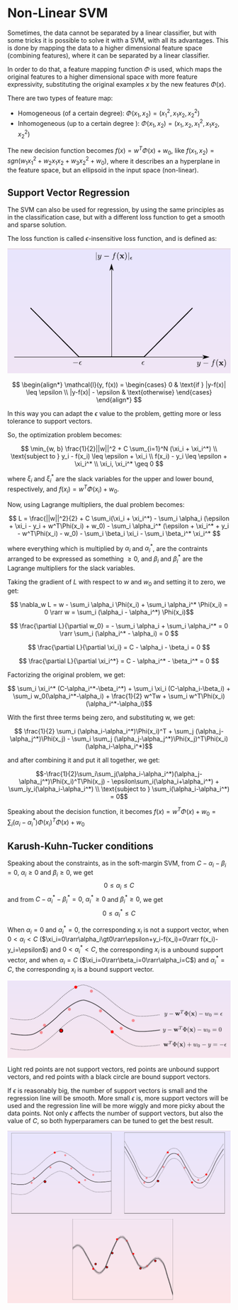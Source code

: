 # Non-Linear SVM

Sometimes, the data cannot be separated by a linear classifier, but with some tricks it is possible to solve it with a SVM, with all its advantages. This is done by mapping the data to a higher dimensional feature space (combining features), where it can be separated by a linear classifier.

In order to do that, a feature mapping function $\Phi$ is used, which maps the original features to a higher dimensional space with more feature expressivity, substituting the original examples $x$ by the new features $\Phi(x)$.

There are two types of feature map:
- Homogeneous (of a certain degree): $\Phi(x_1, x_2) = (x_1^2, x_1x_2, x_2^2)$
- Inhomogeneous (up to a certain degree ): $\Phi(x_1, x_2) = (x_1, x_2, x_1^2, x_1x_2, x_2^2)$

The new decision function becomes $f(x)=w^T\Phi(x)+w_0$, like $f(x_1, x_2)=sgn(w_1x_1^2+w_2x_1x_2+w_3x_2^2+w_0)$, where it describes an a hyperplane in the feature space, but an ellipsoid in the input space (non-linear).

## Support Vector Regression

The SVM can also be used for regression, by using the same principles as in the classification case, but with a different loss function to get a smooth and sparse solution.

The loss function is called $\epsilon$-insensitive loss function, and is defined as:

![Alt text](assets/loss.png)

$$
\begin{align*}
\mathcal{l}(y, f(x)) = \begin{cases}
0 & \text{if } |y-f(x)| \leq \epsilon \\
|y-f(x)| - \epsilon & \text{otherwise}
\end{cases}
\end{align*}
$$

In this way you can adapt the $\epsilon$ value to the problem, getting more or less tolerance to support vectors.

So, the optimization problem becomes:

$$ \min_{w, b} \frac{1}{2}||w||^2 + C \sum_{i=1}^N (\xi_i + \xi_i^*) \\ \text{subject to } y_i - f(x_i) \leq \epsilon + \xi_i \\ f(x_i) - y_i \leq \epsilon + \xi_i^* \\ \xi_i, \xi_i^* \geq 0 $$

where $\xi_i$ and $\xi_i^*$ are the slack variables for the upper and lower bound, respectively, and $f(x_i) = w^T\Phi(x_i) + w_0$.

Now, using Lagrange multipliers, the dual problem becomes:

$$ L = \frac{||w||^2}{2} + C \sum_i(\xi_i + \xi_i^*) - \sum_i \alpha_i (\epsilon + \xi_i - y_i + w^T\Phi(x_i) + w_0) - \sum_i \alpha_i^* (\epsilon + \xi_i^* + y_i - w^T\Phi(x_i) - w_0) - \sum_i \beta_i \xi_i - \sum_i \beta_i^* \xi_i^* $$ 

where everything which is multiplied by $\alpha_i$ and $\alpha_i^*$, are the contraints arranged to be expressed as something $\geq 0$, and $\beta_i$ and $\beta_i^*$ are the Lagrange multipliers for the slack variables.

Taking the gradient of $L$ with respect to $w$ and $w_0$ and setting it to zero, we get:

$$ \nabla_w L = w - \sum_i \alpha_i \Phi(x_i) + \sum_i \alpha_i^* \Phi(x_i) = 0 \rarr w = \sum_i (\alpha_i - \alpha_i^*) \Phi(x_i)$$

$$ \frac{\partial L}{\partial w_0} = - \sum_i \alpha_i + \sum_i \alpha_i^* = 0 \rarr \sum_i (\alpha_i^* - \alpha_i) = 0 $$

$$ \frac{\partial L}{\partial \xi_i} = C - \alpha_i - \beta_i = 0 $$

$$ \frac{\partial L}{\partial \xi_i^*} = C - \alpha_i^* - \beta_i^* = 0 $$

Factorizing the original problem, we get:

$$ \sum_i \xi_i^* (C-\alpha_i^*-\beta_i^*) + \sum_i \xi_i (C-\alpha_i-\beta_i) + \sum_i w_0(\alpha_i^*-\alpha_i) + \frac{1}{2} w^Tw + \sum_i w^T\Phi(x_i)(\alpha_i^*-\alpha_i)$$

With the first three terms being zero, and substituting w, we get:

$$ \frac{1}{2} \sum_i (\alpha_i-\alpha_i^*)\Phi(x_i)^T + \sum_j (\alpha_j-\alpha_j^*)\Phi(x_j) - \sum_i \sum_j (\alpha_j-\alpha_j^*)\Phi(x_j)^T\Phi(x_i)(\alpha_i-\alpha_i^*)$$

and after combining it and put it all together, we get:

$$-\frac{1}{2}\sum_i\sum_j(\alpha_i-\alpha_i^*)(\alpha_j-\alpha_j^*)\Phi(x_i)^T\Phi(x_j) - \epsilon\sum_i(\alpha_i+\alpha_i^*) + \sum_iy_i(\alpha_i-\alpha_i^*) \\ \text{subject to } \sum_i(\alpha_i-\alpha_i^*) = 0$$

Speaking about the decision function, it becomes $f(x)=w^T\Phi(x)+w_0 = \sum_i (\alpha_i - \alpha_i^*) \Phi(x_i)^T\Phi(x) + w_0$

## Karush-Kuhn-Tucker conditions

Speaking about the constraints, as in the soft-margin SVM, from $C-\alpha_i-\beta_i=0$, $\alpha_i \geq 0$ and $\beta_i \geq 0$, we get $$0 \leq \alpha_i \leq C$$ and from $C-\alpha_i^*-\beta_i^*=0$, $\alpha_i^* \geq 0$ and $\beta_i^* \geq 0$, we get $$0 \leq \alpha_i^* \leq C$$

When $\alpha_i=0$ and $\alpha_i^*=0$, the corresponding $x_i$ is not a support vector, when $0 \lt \alpha_i \lt C$ ($\xi_i=0\rarr\alpha_i\gt0\rarr\epsilon+y_i-f(x_i)=0\rarr f(x_i)-y_i=\epsilon$) and $0 \lt \alpha_i^* \lt C$, the corresponding $x_i$ is a unbound support vector, and when $\alpha_i=C$ ($\xi_i=0\rarr\beta_i=0\rarr\alpha_i=C$) and $\alpha_i^*=C$, the corresponding $x_i$ is a bound support vector.

![Alt text](assets/regression.png)

Light red points are not support vectors, red points are unbound support vectors, and red points with a black circle are bound support vectors.

If $\epsilon$ is reasonably big, the number of support vectors is small and the regression line will be smooth. More small $\epsilon$ is, more support vectors will be used and the regression line will be more wiggly and more picky about the data points. Not only $\epsilon$ affects the number of support vectors, but also the value of $C$, so both hyperparamers can be tuned to get the best result.

![Alt text](assets/hyper.png)